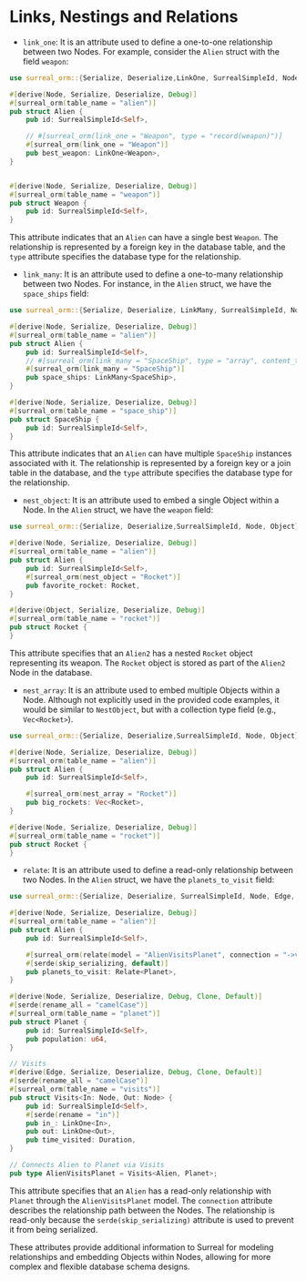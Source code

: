 # Links, Nestings and Relations

- `link_one`: It is an attribute used to define a one-to-one relationship
  between two Nodes. For example, consider the `Alien` struct with the field
  `weapon`:

```rust
use surreal_orm::{Serialize, Deserialize,LinkOne, SurrealSimpleId, Node};

#[derive(Node, Serialize, Deserialize, Debug)]
#[surreal_orm(table_name = "alien")]
pub struct Alien {
    pub id: SurrealSimpleId<Self>,

    // #[surreal_orm(link_one = "Weapon", type = "record(weapon)")]
    #[surreal_orm(link_one = "Weapon")]
    pub best_weapon: LinkOne<Weapon>,
}


#[derive(Node, Serialize, Deserialize, Debug)]
#[surreal_orm(table_name = "weapon")]
pub struct Weapon {
    pub id: SurrealSimpleId<Self>,
}
```

This attribute indicates that an `Alien` can have a single best `Weapon`. The
relationship is represented by a foreign key in the database table, and the
`type` attribute specifies the database type for the relationship.

- `link_many`: It is an attribute used to define a one-to-many relationship
  between two Nodes. For instance, in the `Alien` struct, we have the
  `space_ships` field:

```rust
use surreal_orm::{Serialize, Deserialize, LinkMany, SurrealSimpleId, Node};

#[derive(Node, Serialize, Deserialize, Debug)]
#[surreal_orm(table_name = "alien")]
pub struct Alien {
    pub id: SurrealSimpleId<Self>,
    // #[surreal_orm(link_many = "SpaceShip", type = "array", content_type = "record(space_ship)")]
    #[surreal_orm(link_many = "SpaceShip")]
    pub space_ships: LinkMany<SpaceShip>,
}

#[derive(Node, Serialize, Deserialize, Debug)]
#[surreal_orm(table_name = "space_ship")]
pub struct SpaceShip {
    pub id: SurrealSimpleId<Self>,
}
```

This attribute indicates that an `Alien` can have multiple `SpaceShip` instances
associated with it. The relationship is represented by a foreign key or a join
table in the database, and the `type` attribute specifies the database type for
the relationship.

- `nest_object`: It is an attribute used to embed a single Object within a Node.
  In the `Alien` struct, we have the `weapon` field:

```rust
use surreal_orm::{Serialize, Deserialize,SurrealSimpleId, Node, Object};

#[derive(Node, Serialize, Deserialize, Debug)]
#[surreal_orm(table_name = "alien")]
pub struct Alien {
    pub id: SurrealSimpleId<Self>,
    #[surreal_orm(nest_object = "Rocket")]
    pub favorite_rocket: Rocket,
}

#[derive(Object, Serialize, Deserialize, Debug)]
#[surreal_orm(table_name = "rocket")]
pub struct Rocket {
}
```

This attribute specifies that an `Alien2` has a nested `Rocket` object
representing its weapon. The `Rocket` object is stored as part of the `Alien2`
Node in the database.

- `nest_array`: It is an attribute used to embed multiple Objects within a Node.
  Although not explicitly used in the provided code examples, it would be
  similar to `NestObject`, but with a collection type field (e.g.,
  `Vec<Rocket>`).

```rust
use surreal_orm::{Serialize, Deserialize,SurrealSimpleId, Node, Object};

#[derive(Node, Serialize, Deserialize, Debug)]
#[surreal_orm(table_name = "alien")]
pub struct Alien {
    pub id: SurrealSimpleId<Self>,

    #[surreal_orm(nest_array = "Rocket")]
    pub big_rockets: Vec<Rocket>,
}

#[derive(Node, Serialize, Deserialize, Debug)]
#[surreal_orm(table_name = "rocket")]
pub struct Rocket {
}
```

- `relate`: It is an attribute used to define a read-only relationship between
  two Nodes. In the `Alien` struct, we have the `planets_to_visit` field:

```rust
use surreal_orm::{Serialize, Deserialize, SurrealSimpleId, Node, Edge, Relate};

#[derive(Node, Serialize, Deserialize, Debug)]
#[surreal_orm(table_name = "alien")]
pub struct Alien {
    pub id: SurrealSimpleId<Self>,

    #[surreal_orm(relate(model = "AlienVisitsPlanet", connection = "->visits->planet"))]
    #[serde(skip_serializing, default)]
    pub planets_to_visit: Relate<Planet>,
}

#[derive(Node, Serialize, Deserialize, Debug, Clone, Default)]
#[serde(rename_all = "camelCase")]
#[surreal_orm(table_name = "planet")]
pub struct Planet {
    pub id: SurrealSimpleId<Self>,
    pub population: u64,
}

// Visits
#[derive(Edge, Serialize, Deserialize, Debug, Clone, Default)]
#[serde(rename_all = "camelCase")]
#[surreal_orm(table_name = "visits")]
pub struct Visits<In: Node, Out: Node> {
    pub id: SurrealSimpleId<Self>,
    #[serde(rename = "in")]
    pub in_: LinkOne<In>,
    pub out: LinkOne<Out>,
    pub time_visited: Duration,
}

// Connects Alien to Planet via Visits
pub type AlienVisitsPlanet = Visits<Alien, Planet>;
```

This attribute specifies that an `Alien` has a read-only relationship with
`Planet` through the `AlienVisitsPlanet` model. The `connection` attribute
describes the relationship path between the Nodes. The relationship is read-only
because the `serde(skip_serializing)` attribute is used to prevent it from being
serialized.

These attributes provide additional information to Surreal for modeling
relationships and embedding Objects within Nodes, allowing for more complex and
flexible database schema designs.
